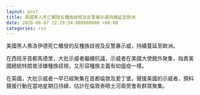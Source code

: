 ```yaml
---
layout: post
title: 美國黑人死亡觸發反種族歧視及反警暴示威持續延至歐洲
date: 2020-06-07 22:29:54.000000000 +08:00
categories: rss
---
```


美國黑人弗洛伊德死亡觸發的反種族歧視及反警暴示威，持續蔓延至歐洲。

在西班牙首都馬德里，大批示威者繼續抗議，示威者在美國大使館外聚集，指責美國總統特朗普涉嫌種族歧視，又形容種族主義有如瘟疫一樣。

在英國，大批示威者一早已經聚集在首都倫敦及愛丁堡，聲援美國的示威者，預料聲援行動在當地星期日持續，估計在倫敦泰晤士河兩旁會有群眾聚集。
